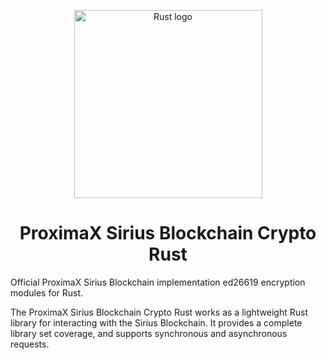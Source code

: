 <p align="center"><a href="https://www.rust-lang.org" target="_blank" rel="noopener noreferrer"><img width="301" src="https://user-images.githubusercontent.com/29048783/72931755-72142680-3d2c-11ea-9e7a-252e995f1d0f.png" alt="Rust logo"></a></p>
<h1 align="center">ProximaX Sirius Blockchain Crypto Rust</h1>

Official ProximaX Sirius Blockchain implementation ed26619 encryption modules for Rust.

The ProximaX Sirius Blockchain Crypto Rust works as a lightweight Rust library for interacting with the Sirius Blockchain. It provides a complete library set coverage, and supports synchronous and asynchronous requests.

